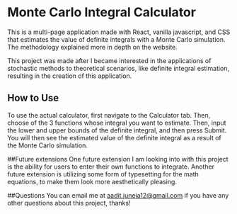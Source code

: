 # Monte Carlo Integral Calculator

This is a multi-page application made with React, vanilla javascript, and CSS that estimates the value of definite integrals with a Monte Carlo simulation. The methodology explained more in depth on the website.

This project was made after I became interested in the applications of stochastic methods to theoretical scenarios, like definite integral estimation, resulting in the creation of this application.

## How to Use
To use the actual calculator, first navigate to the Calculator tab. Then, choose of the 3 functions whose integral you want to estimate. Then, input the lower and upper bounds of the definite integral, and then press Submit. You will then see the estimated value of the definite integral as a result of the Monte Carlo simulation.

##Future extensions 
One future extension I am looking into with this project is the ability for users to enter their own functions to integrate. Another future extension is utilizing some form of typesetting for the math equations, to make them look more aesthetically pleasing.

##Questions
You can email me at aadit.juneja12@gmail.com if you have any other questions about this project, thanks!
